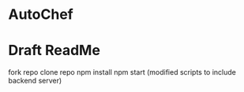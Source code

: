 # AutoChef
# Draft ReadMe 
fork repo
clone repo
npm install
npm start  (modified scripts to include backend server)
